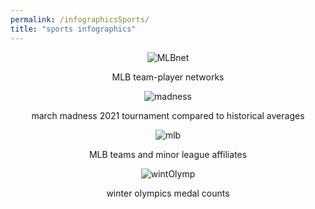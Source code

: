 ```yaml
---
permalink: /infographicsSports/
title: "sports infographics"
---
```


<p align="center">
  <img src="/assets/infographics/MLBnetworks.jpg" alt="MLBnet"/>
</p>
<p align="center">
  MLB team-player networks
</p>

<p align="center">
  <img src="/assets/infographics/marchmadness.jpg" alt="madness"/>
</p>
<p align="center">
  march madness 2021 tournament compared to historical averages
</p>

<p align="center">
  <img src="/assets/infographics/MLBaffiliates.jpg" alt="mlb"/>
</p>
<p align="center">
  MLB teams and minor league affiliates 
</p>

<p align="center">
  <img src="/assets/infographics/winter_olymp.jpg" alt="wintOlymp"/>
</p>
<p align="center">
  winter olympics medal counts
</p>